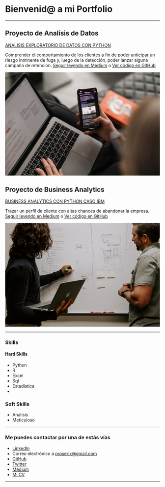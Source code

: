 # Bienvenid@ a mi Portfolio

---

## Proyecto de Analisis de Datos
[ANALISIS EXPLORATORIO DE DATOS CON PYTHON](https://medium.com/@proserix/analisis-exploratorio-de-datos-con-python-caso-telco-ibm-f2ae155320e6)

Comprender el comportamiento de los clientes a fin de poder anticipar un riesgo inminente de fuga y, luego de la detección, poder lanzar alguna campaña de retención. [Seguir leyendo en Medium](https://medium.com/@proserix/analisis-exploratorio-de-datos-con-python-caso-telco-ibm-f2ae155320e6) o [Ver código en GitHub](https://github.com/tu-repo)

[<img src="images/maxim-ilyahov-0aRycsfH57A-unsplash.jpg?raw=true"/>](https://medium.com/@proserix/analisis-exploratorio-de-datos-con-python-caso-telco-ibm-f2ae155320e6)

## Proyecto de Business Analytics
[BUSINESS ANALYTICS CON PYTHON CASO IBM](https://medium.com/@proserix/business-analytics-con-python-caso-ibm-72e3b13659e8)

Trazar un perfil de cliente con altas chances de abandonar la empresa. [Seguir leyendo en Medium](https://medium.com/@proserix/business-analytics-con-python-caso-ibm-72e3b13659e8) o [Ver código en GitHub](https://github.com/tu-repo)

[<img src="images/kaleidico-3V8xo5Gbusk-unsplash.jpg?raw=true"/>](https://medium.com/@proserix/business-analytics-con-python-caso-ibm-72e3b13659e8)

---

### Skills

#### Hard Skills
- Python
- R
- Excel
- Sql
- Estadistica
- 
### Soft Skills
- Analisis
- Meticuloso

---

### Me puedes contactar por una de estás vías

- [LinkedIn](https://www.linkedin.com/in/proserix/)
- Correo electrónico a <proserix@gmail.com>
- [GitHub](https://github.com/proserix/)
- [Twitter](https://twitter.com/tu-twitter)
- [Medium](https://medium.com/@proserix)
- [Mi CV](/pdf/CV_Seba_actual.pdf)

---
